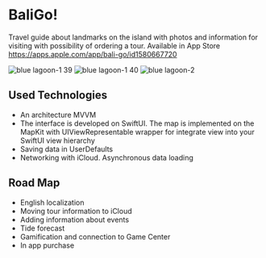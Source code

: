 # BaliGo!

Travel guide about landmarks on the island with photos and information for visiting with possibility of ordering a tour.
Available in App Store https://apps.apple.com/app/bali-go/id1580667720

![blue lagoon-1 39](https://user-images.githubusercontent.com/94032706/160795811-fad02005-961e-44b4-9b3f-116623f117e6.jpg)
![blue lagoon-1 40](https://user-images.githubusercontent.com/94032706/160796313-905e17f0-e81e-4932-853e-79905daa9853.jpg)
![blue lagoon-2](https://user-images.githubusercontent.com/94032706/160797046-2b2ccfdb-e07f-4ba5-b881-026f8c765804.jpg)

## Used Technologies

* An architecture MVVM
* The interface is developed on SwiftUI. The map is implemented on the MapKit with UIViewRepresentable wrapper for integrate view into your SwiftUI view hierarchy
* Saving data in UserDefaults
* Networking with iCloud. Asynchronous data loading

## Road Map

* English localization
* Moving tour information to iCloud
* Adding information about events
* Tide forecast
* Gamification and connection to Game Center
* In app purchase
